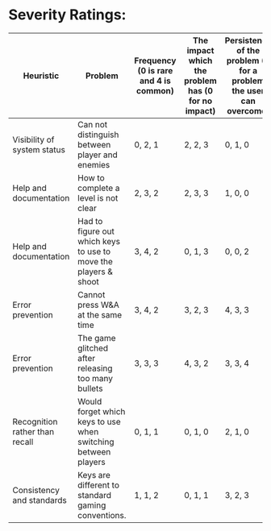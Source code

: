# Severity Ratings:

| Heuristic | Problem | Frequency (0 is rare and 4 is common) | The impact which the problem has (0 for no impact) | Persistence of the problem (0 for a problem the user can overcome) | Average score |
| --- | --- | --- | --- | --- | --- |
| Visibility of system status | Can not distinguish between player and enemies | 0, 2, 1 | 2, 2, 3 | 0, 1, 0 | 1.222 |
| Help and documentation | How to complete a level is not clear | 2, 3, 2 | 2, 3, 3 | 1, 0, 0 | 1.778 |
| Help and documentation | Had to figure out which keys to use to move the players & shoot | 3, 4, 2 | 0, 1, 3 | 0, 0, 2 | 1.667 |
| Error prevention | Cannot press W&A at the same time | 3, 4, 2 | 3, 2, 3 | 4, 3, 3 | 3 |
| Error prevention | The game glitched after releasing too many bullets | 3, 3, 3 | 4, 3, 2 | 3, 3, 4 | 3.111 |
| Recognition rather than recall | Would forget which keys to use when switching between players | 0, 1, 1 | 0, 1, 0 | 2, 1, 0 | 0.667 |
| Consistency and standards | Keys are different to standard gaming conventions.  | 1, 1, 2 | 0, 1, 1 | 3, 2, 3 | 1.556 |
